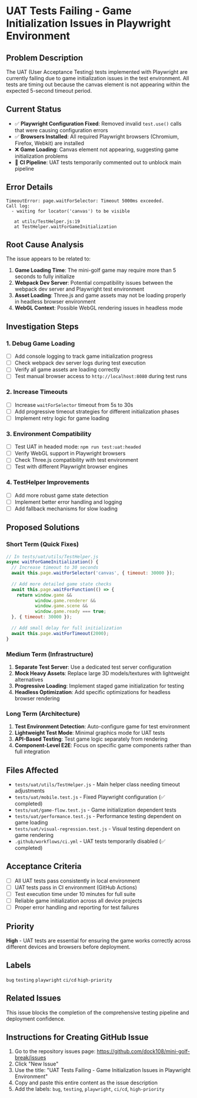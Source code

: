 # UAT Tests Failing - Game Initialization Issues in Playwright Environment

## Problem Description

The UAT (User Acceptance Testing) tests implemented with Playwright are currently failing due to game initialization issues in the test environment. All tests are timing out because the canvas element is not appearing within the expected 5-second timeout period.

## Current Status

- ✅ **Playwright Configuration Fixed**: Removed invalid `test.use()` calls that were causing configuration errors
- ✅ **Browsers Installed**: All required Playwright browsers (Chromium, Firefox, Webkit) are installed
- ❌ **Game Loading**: Canvas element not appearing, suggesting game initialization problems
- 🔄 **CI Pipeline**: UAT tests temporarily commented out to unblock main pipeline

## Error Details

```
TimeoutError: page.waitForSelector: Timeout 5000ms exceeded.
Call log:
  - waiting for locator('canvas') to be visible

   at utils/TestHelper.js:19
   at TestHelper.waitForGameInitialization
```

## Root Cause Analysis

The issue appears to be related to:
1. **Game Loading Time**: The mini-golf game may require more than 5 seconds to fully initialize
2. **Webpack Dev Server**: Potential compatibility issues between the webpack dev server and Playwright test environment
3. **Asset Loading**: Three.js and game assets may not be loading properly in headless browser environment
4. **WebGL Context**: Possible WebGL rendering issues in headless mode

## Investigation Steps

### 1. Debug Game Loading
- [ ] Add console logging to track game initialization progress
- [ ] Check webpack dev server logs during test execution
- [ ] Verify all game assets are loading correctly
- [ ] Test manual browser access to `http://localhost:8080` during test runs

### 2. Increase Timeouts
- [ ] Increase `waitForSelector` timeout from 5s to 30s
- [ ] Add progressive timeout strategies for different initialization phases
- [ ] Implement retry logic for game loading

### 3. Environment Compatibility
- [ ] Test UAT in headed mode: `npm run test:uat:headed`
- [ ] Verify WebGL support in Playwright browsers
- [ ] Check Three.js compatibility with test environment
- [ ] Test with different Playwright browser engines

### 4. TestHelper Improvements
- [ ] Add more robust game state detection
- [ ] Implement better error handling and logging
- [ ] Add fallback mechanisms for slow loading

## Proposed Solutions

### Short Term (Quick Fixes)
```javascript
// In tests/uat/utils/TestHelper.js
async waitForGameInitialization() {
  // Increase timeout to 30 seconds
  await this.page.waitForSelector('canvas', { timeout: 30000 });
  
  // Add more detailed game state checks
  await this.page.waitForFunction(() => {
    return window.game && 
           window.game.renderer && 
           window.game.scene && 
           window.game.ready === true;
  }, { timeout: 30000 });
  
  // Add small delay for full initialization
  await this.page.waitForTimeout(2000);
}
```

### Medium Term (Infrastructure)
1. **Separate Test Server**: Use a dedicated test server configuration
2. **Mock Heavy Assets**: Replace large 3D models/textures with lightweight alternatives
3. **Progressive Loading**: Implement staged game initialization for testing
4. **Headless Optimization**: Add specific optimizations for headless browser rendering

### Long Term (Architecture)
1. **Test Environment Detection**: Auto-configure game for test environment
2. **Lightweight Test Mode**: Minimal graphics mode for UAT tests
3. **API-Based Testing**: Test game logic separately from rendering
4. **Component-Level E2E**: Focus on specific game components rather than full integration

## Files Affected

- `tests/uat/utils/TestHelper.js` - Main helper class needing timeout adjustments
- `tests/uat/mobile.test.js` - Fixed Playwright configuration (✅ completed)
- `tests/uat/game-flow.test.js` - Game initialization dependent tests
- `tests/uat/performance.test.js` - Performance testing dependent on game loading
- `tests/uat/visual-regression.test.js` - Visual testing dependent on game rendering
- `.github/workflows/ci.yml` - UAT tests temporarily disabled (✅ completed)

## Acceptance Criteria

- [ ] All UAT tests pass consistently in local environment
- [ ] UAT tests pass in CI environment (GitHub Actions)
- [ ] Test execution time under 10 minutes for full suite
- [ ] Reliable game initialization across all device projects
- [ ] Proper error handling and reporting for test failures

## Priority

**High** - UAT tests are essential for ensuring the game works correctly across different devices and browsers before deployment.

## Labels

`bug` `testing` `playwright` `ci/cd` `high-priority`

## Related Issues

This issue blocks the completion of the comprehensive testing pipeline and deployment confidence.

## Instructions for Creating GitHub Issue

1. Go to the repository issues page: https://github.com/dock108/mini-golf-break/issues
2. Click "New Issue"
3. Use the title: "UAT Tests Failing - Game Initialization Issues in Playwright Environment"
4. Copy and paste this entire content as the issue description
5. Add the labels: `bug`, `testing`, `playwright`, `ci/cd`, `high-priority`